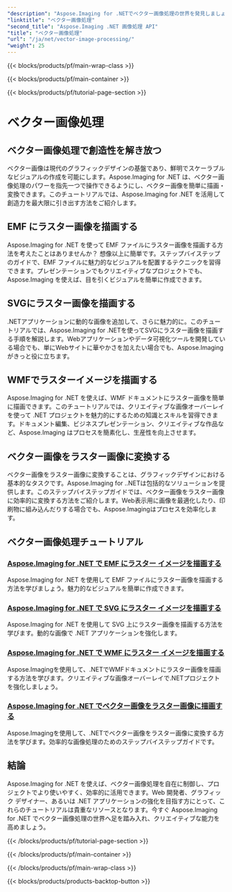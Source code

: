 ```yaml
---
"description": "Aspose.Imaging for .NETでベクター画像処理の世界を発見しましょう。ベクター画像を簡単に描画・変換する方法を学びましょう。今すぐ.NETプロジェクトを強化しましょう！"
"linktitle": "ベクター画像処理"
"second_title": "Aspose.Imaging .NET 画像処理 API"
"title": "ベクター画像処理"
"url": "/ja/net/vector-image-processing/"
"weight": 25
---
```


{{< blocks/products/pf/main-wrap-class >}}

{{< blocks/products/pf/main-container >}}

{{< blocks/products/pf/tutorial-page-section >}}

# ベクター画像処理


## ベクター画像処理で創造性を解き放つ

ベクター画像は現代のグラフィックデザインの基盤であり、鮮明でスケーラブルなビジュアルの作成を可能にします。Aspose.Imaging for .NET は、ベクター画像処理のパワーを指先一つで操作できるようにし、ベクター画像を簡単に描画・変換できます。このチュートリアルでは、Aspose.Imaging for .NET を活用して創造力を最大限に引き出す方法をご紹介します。

## EMF にラスター画像を描画する

Aspose.Imaging for .NET を使って EMF ファイルにラスター画像を描画する方法を考えたことはありませんか？ 想像以上に簡単です。ステップバイステップのガイドで、EMF ファイルに魅力的なビジュアルを配置するテクニックを習得できます。プレゼンテーションでもクリエイティブなプロジェクトでも、Aspose.Imaging を使えば、目を引くビジュアルを簡単に作成できます。

## SVGにラスター画像を描画する

.NETアプリケーションに動的な画像を追加して、さらに魅力的に。このチュートリアルでは、Aspose.Imaging for .NETを使ってSVGにラスター画像を描画する手順を解説します。Webアプリケーションやデータ可視化ツールを開発している場合でも、単にWebサイトに華やかさを加えたい場合でも、Aspose.Imagingがきっと役に立ちます。

## WMFでラスターイメージを描画する

Aspose.Imaging for .NET を使えば、WMF ドキュメントにラスター画像を簡単に描画できます。このチュートリアルでは、クリエイティブな画像オーバーレイを使って .NET プロジェクトを魅力的にするための知識とスキルを習得できます。ドキュメント編集、ビジネスプレゼンテーション、クリエイティブな作品など、Aspose.Imaging はプロセスを簡素化し、生産性を向上させます。

## ベクター画像をラスター画像に変換する

ベクター画像をラスター画像に変換することは、グラフィックデザインにおける基本的なタスクです。Aspose.Imaging for ..NETは包括的なソリューションを提供します。このステップバイステップガイドでは、ベクター画像をラスター画像に効率的に変換する方法をご紹介します。Web表示用に画像を最適化したり、印刷物に組み込んだりする場合でも、Aspose.Imagingはプロセスを効率化します。

## ベクター画像処理チュートリアル
### [Aspose.Imaging for .NET で EMF にラスター イメージを描画する](./draw-raster-image-on-emf/)
Aspose.Imaging for .NET を使用して EMF ファイルにラスター画像を描画する方法を学びましょう。魅力的なビジュアルを簡単に作成できます。
### [Aspose.Imaging for .NET で SVG にラスター イメージを描画する](./draw-raster-image-on-svg/)
Aspose.Imaging for .NET を使用して SVG 上にラスター画像を描画する方法を学びます。動的な画像で .NET アプリケーションを強化します。
### [Aspose.Imaging for .NET で WMF にラスター イメージを描画する](./draw-raster-image-on-wmf/)
Aspose.Imagingを使用して、.NETでWMFドキュメントにラスター画像を描画する方法を学びます。クリエイティブな画像オーバーレイで.NETプロジェクトを強化しましょう。
### [Aspose.Imaging for .NET でベクター画像をラスター画像に描画する](./draw-vector-image-to-raster-image/)
Aspose.Imagingを使用して、.NETでベクター画像をラスター画像に変換する方法を学びます。効率的な画像処理のためのステップバイステップガイドです。

## 結論

Aspose.Imaging for .NET を使えば、ベクター画像処理を自在に制御し、プロジェクトでより使いやすく、効率的に活用できます。Web 開発者、グラフィック デザイナー、あるいは .NET アプリケーションの強化を目指す方にとって、これらのチュートリアルは貴重なリソースとなります。今すぐ Aspose.Imaging for .NET でベクター画像処理の世界へ足を踏み入れ、クリエイティブな能力を高めましょう。

{{< /blocks/products/pf/tutorial-page-section >}}

{{< /blocks/products/pf/main-container >}}

{{< /blocks/products/pf/main-wrap-class >}}

{{< blocks/products/products-backtop-button >}}